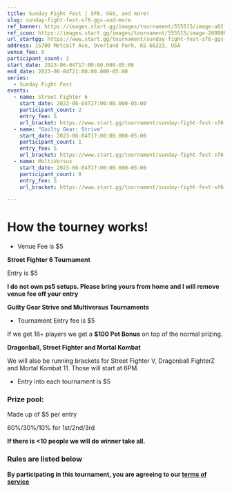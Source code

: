 ```yaml
---
title: Sunday Fight Fest | SF6, GGS, and more!
slug: sunday-fight-fest-sf6-ggs-and-more
ref_banner: https://images.start.gg/images/tournament/555515/image-a02f2754674dc297fd69d2102293fb34.png?ehk=lKDWVtcA7BU20evU167KYOAgvLfXxBbgjEtdkmdZ1PY%3D&ehkOptimized=8OwJA0ETkDAqrRC9riwefzMXkiwhBKAgIpaEWDGeORk%3D
ref_icon: https://images.start.gg/images/tournament/555515/image-26080bc2ba27aca20b6f8b7afb5e9979.png?ehk=pIngqkFImOEfJ%2BX%2Bkfbld3w0r0QBhZ%2BQhJJWrT7Yt88%3D&ehkOptimized=ewU8mz%2FCFY2ooXAhyMr67CAYrrRcXugVe9KPVKL4dLc%3D
url_startgg: https://www.start.gg/tournament/sunday-fight-fest-sf6-ggs-and-more
address: 15700 Metcalf Ave, Overland Park, KS 66223, USA
venue_fee: 5
participant_count: 2
start_date: 2023-06-04T17:00:00.000-05:00
end_date: 2023-06-04T21:00:00.000-05:00
series:
  - Sunday Fight Fest
events:
  - name: Street Fighter 6
    start_date: 2023-06-04T17:00:00.000-05:00
    participant_count: 2
    entry_fee: 5
    url_bracket: https://www.start.gg/tournament/sunday-fight-fest-sf6-ggs-and-more/events/sf6/brackets/1383194/2101654
  - name: "Guilty Gear: Strive"
    start_date: 2023-06-04T17:00:00.000-05:00
    participant_count: 1
    entry_fee: 5
    url_bracket: https://www.start.gg/tournament/sunday-fight-fest-sf6-ggs-and-more/events/guilty-gear-strive-1v1/brackets/1383184/2101644
  - name: MultiVersus
    start_date: 2023-06-04T17:00:00.000-05:00
    participant_count: 0
    entry_fee: 5
    url_bracket: https://www.start.gg/tournament/sunday-fight-fest-sf6-ggs-and-more/events/multiversus-doubles/brackets/1383186/2101646

---
```


# How the tourney works!

* Venue Fee is $5

**Street Fighter 6 Tournament**

Entry is $5 

**I do not own ps5 setups. Please bring yours from home and I will remove venue fee off your entry**

**Guilty Gear Strive and Multiversus Tournaments**

* Tournament Entry fee is $5

If we get 16+ players we get a **$100 Pot Bonus** on top of the normal prizing. 

**Dragonball, Street Fighter and Mortal Kombat**

We will also be running brackets for Street Fighter V, Dragonball FighterZ and Mortal Kombat 11.  Those will start at 6PM.

* Entry into each tournament is $5

### Prize pool:
Made up of $5 per entry 

60%/30%/10% for 1st/2nd/3rd

**If there is <10 people we will do winner take all.**
### Rules are listed below
**By participating in this tournament, you are agreeing to our [terms of service](https://www.esportsarena.com/tos.html)**
  